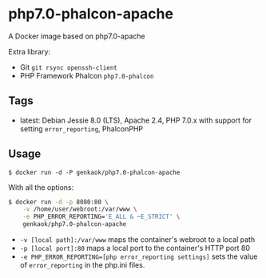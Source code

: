 php7.0-phalcon-apache
=====================

A Docker image based on php7.0-apache

Extra library: 
- Git `git rsync openssh-client`
- PHP Framework Phalcon `php7.0-phalcon`

Tags
-----

* latest: Debian Jessie 8.0 (LTS), Apache 2.4, PHP 7.0.x with support for setting `error_reporting`, PhalconPHP

Usage
------

```
$ docker run -d -P genkaok/php7.0-phalcon-apache
```

With all the options:

```bash
$ docker run -d -p 8080:80 \
    -v /home/user/webroot:/var/www \
    -e PHP_ERROR_REPORTING='E_ALL & ~E_STRICT' \
    genkaok/php7.0-phalcon-apache
```

* `-v [local path]:/var/www` maps the container's webroot to a local path
* `-p [local port]:80` maps a local port to the container's HTTP port 80
* `-e PHP_ERROR_REPORTING=[php error_reporting settings]` sets the value of `error_reporting` in the php.ini files.
